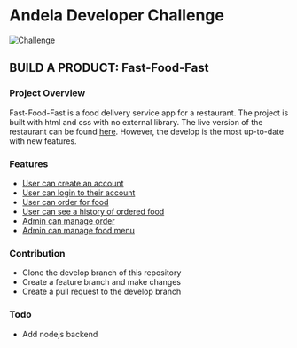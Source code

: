 # Andela Developer Challenge

[![Challenge](https://img.shields.io/badge/Andela%20Challenge-Fast--Food--Fast-green.svg)](https://github.com/eltNEG/Fast-Food-Fast)

## BUILD A PRODUCT: Fast-Food-Fast

### Project Overview
Fast-Food-Fast is a food delivery service app for a restaurant. The project is built with html and css with no external library. The live version of the restaurant can be found [here](eltneg.github.io/fast-food-fast/ui/index.html). However, the develop is the most up-to-date with new features.

### Features
- [User can create an account](https://eltneg.github.io/fast-food-fast/ui/sign-up.html)
- [User can login to their account](https://eltneg.github.io/fast-food-fast/ui/index.html)
- [User can order for food](https://eltneg.github.io/fast-food-fast/ui/order-food.html)
- [User can see a history of ordered food](https://eltneg.github.io/fast-food-fast/ui/order-history.html)
- [Admin can manage order](https://eltneg.github.io/fast-food-fast/ui/manage-orders.html)
- [Admin can manage food menu](https://eltneg.github.io/fast-food-fast/ui/manage-food-items.html)

### Contribution
- Clone the develop branch of this repository
- Create a feature branch and make changes
- Create a pull request to the develop branch

### Todo
- Add nodejs backend